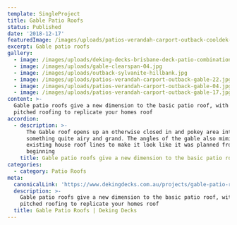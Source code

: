 ```yaml
---
template: SingleProject
title: Gable Patio Roofs
status: Published
date: '2018-12-17'
featuredImage: /images/uploads/patios-verandah-carport-outback-cooldek-19.jpg
excerpt: Gable patio roofs
gallery:
  - image: /images/uploads/deking-decks-brisbane-deck-patio-combination-ideas.jpg
  - image: /images/uploads/gable-clearspan-04.jpg
  - image: /images/uploads/outback-sylvanite-hillbank.jpg
  - image: /images/uploads/patios-verandah-carport-outback-gable-22.jpg
  - image: /images/uploads/patios-verandah-carport-outback-gable-04.jpg
  - image: /images/uploads/patios-verandah-carport-outback-gable-17.jpg
content: >-
  Gable patio roofs give a new dimension to the basic patio roof, with its
  pitched roofing to replicate your homes roof
accordion:
  - description: >-
      The Gable roof opens up an otherwise closed in and pokey area into
      something quite airy and grand. The angles of the gable also mimic the
      existing house roof lines to make it look like it was planned from the
      beginning
    title: Gable patio roofs give a new dimension to the basic patio roof.
categories:
  - category: Patio Roofs
meta:
  canonicalLink: 'https://www.dekingdecks.com.au/projects/gable-patio-roofs/'
  description: >-
    Gable patio roofs give a new dimension to the basic patio roof, with its
    pitched roofing to replicate your homes roof
  title: Gable Patio Roofs | Deking Decks
---
```


